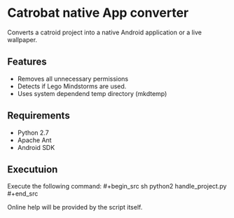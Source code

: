 Catrobat native App converter
======

Converts a catroid project into a native Android application or a live
wallpaper.

Features
--------
* Removes all unnecessary permissions
* Detects if Lego Mindstorms are used.
* Uses system dependend temp directory (mkdtemp)

Requirements
------------
* Python 2.7
* Apache Ant
* Android SDK

Executuion
----------

Execute the following command:
#+begin_src sh
python2 handle_project.py
#+end_src

Online help will be provided by the script itself.
